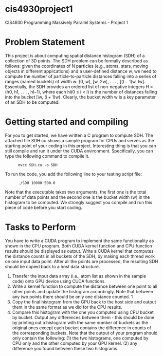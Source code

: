 # cis4930project1
CIS4930 Programming Massively Parallel Systems - Project 1

# Problem Statement
This project is about computing spatial distance histogram (SDH) of a collection of 3D points. The SDH problem can be formally described as follows: given the coordinates of N particles (e.g., atoms, stars, moving objects in different applications) and a user-defined distance w, we need to compute the number of particle-to-particle distances falling into a series of ranges (named buckets) of width w: [0, w), [w, 2w), . . . , [(l − 1)w, lw]. Essentially, the SDH provides an ordered list of non-negative integers H = (h0, h1, . . . , hl−1), where each hi(0 ≤ i < l) is the number of distances falling into the bucket [iw, (i + 1)w). Clearly, the bucket width w is a key parameter of an SDH to be computed.

# Getting started and compiling
For you to get started, we have written a C program to compute SDH. The attached file SDH.cu shows a sample program for CPUs and serves as the starting point of your coding in this project. Interesting thing is that you can still compile and run it under the CUDA environment. Specifically, you can type the following command to compile it.
```
      nvcc SDH.cu -o SDH
```
      
To run the code, you add the following line to your testing script file:
```
      ./SDH 10000 500.0
```
Note that the executable takes two arguments, the first one is the total number of data points and the second one is the bucket width (w) in the histogram to be computed. We strongly suggest you compile and run this piece of code before you start coding.


# Tasks to Perform
You have to write a CUDA program to implement the same functionality as shown in the CPU program. Both CUDA kernel function and CPU function results should be displayed as output.
Write a CUDA kernel that computes the distance counts in all buckets of the SDH, by making each thread work on one input data point. After all the points are processed, the resulting SDH should be copied back to a host data structure.
1. Transfer the input data array (i.e., atom list as shown in the sample code) onto GPU device using CUDA functions.
2. Write a kernel function to compute the distance between one point to all other points and update the histogram accordingly. Note that between any two points there should be only one distance counted.
 1
3. Copy the final histogram from the GPU back to the host side and output them in the same format as we did for the CPU results.
4. Compare this histogram with the one you computed using CPU bucket by bucket. Output any differences between them - this should be done by printing out a histogram with the same number of buckets as the original ones except each bucket contains the difference in counts of the corresponding buckets.
Note that the output of your program should only contain the following: (1) the two histograms, one computed by CPU only and the other computed by your GPU kernel. (2) any difference you found between these two histograms.
